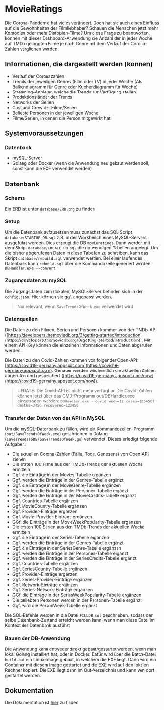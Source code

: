 # MovieRatings
Die Corona-Pandemie hat vieles verändert. Doch hat sie auch einen Einfluss auf die Gewohnheiten der Filmliebhaber? Schauen die Menschen jetzt mehr Komödien oder mehr Distopien-Filme? 
Um diese Frage zu beantworten, können mit dieser Dashboard-Anwendung die Anzahl der in jeder Woche auf TMDb geloggten Filme je nach Genre mit dem Verlauf der Corona-Zahlen verglichen werden.
## Informationen, die dargestellt werden (können)
- Verlauf der Coronazahlen
- Trends der jeweiligen Genres (Film oder TV) in jeder Woche (Als Balkendiagramm für Genre oder Kuchendiagramm für Woche)
- Streaming-Anbieter, welche die Trends zur Verfügung stellen
- Produktionsländer der Trends
- Networks der Serien
- Cast und Crew der Filme/Serien
- Beliebte Personen in der jeweiligen Woche
- Filme/Serien, in denen die Person mitgewirkt hat
## Systemvoraussetzungen
### Datenbank
- mySQL-Server
- Golang oder Docker (wenn die Anwendung neu gebaut werden soll, sonst kann die EXE verwendet werden)
## Datenbank
### Schema
Ein ERD ist unter `database/ERD.png` zu finden
### Setup
Um die Datenbank aufzusetzen muss zunächst das SQL-Script `database/STARTUP_DB.sql` z.B. in der Workbench eines MySQL-Servers ausgeführt werden. Dies erzeugt die DB `movieratings`. Dann werden mit dem Skript `database/CREATE_DB.sql` die notwendigen Tabellen angelegt. Um die bisher abgerufenen Daten in diese Tabellen zu schreiben, kann das Skript `database/rebuild.sql` verwendet werden. Bei einer laufenden Datenbank kann `rebuild.sql` über die Kommandozeile generiert werden: `DBHandler.exe --convert`
### Zugangsdaten zu mySQL
Die Zugangsdaten zum (lokalen) MySQL-Server befinden sich in der `config.json`. Hier können sie ggf. angepasst werden.
> Nur relevant, wenn `SaveTrendsOfWeek.exe` verwendet wird
### Datenquellen
Die Daten zu den Filmen, Serien und Personen kommen von der TMDb-API ([https://developers.themoviedb.org/3/getting-started/introduction](https://developers.themoviedb.org/3/getting-started/introduction)). Mit einem API-Key können die einzelnen Informationen und Daten abgerufen werden.

Die Daten zu den Covid-Zahlen kommen von folgender Open-API: [https://covid19-germany.appspot.com](https://covid19-germany.appspot.com). Genauer werden wöchentlich die aktuellen Zahlen abgerufen und gespeichert ([https://covid19-germany.appspot.com/now](https://covid19-germany.appspot.com/now)).
> UPDATE: Die Covid-API ist nicht mehr verfügbar. Die Covid-Zahlen können jetzt über das CMD-Programm out/DBHandler.exe eingetragen werden: `DBHandler.exe --covid week=12 cases=1234567 deaths=3456 recovered=123456`
### Transfer der Daten von der API in MySQL
Um die mySQL-Datenbank zu füllen, wird ein Kommandozeilen-Programm (`out/SaveTrendsOfWeek.exe`) geschrieben in Golang (`saveTrendsToDB/SaveTrendsOfWeek.go`) verwendet. Dieses erledigt folgende Aufgaben:
- Die aktuellen Corona-Zahlen (Fälle, Tode, Genesene) von Open-API ziehen
- Die ersten 100 Filme aus den TMDb-Trends der aktuellen Woche ermitteln
- Ggf. die Einträge in der Movies-Tabelle ergänzen
- Ggf. werden die Einträge in der Genres-Tabelle ergänzt
- Ggf. die Einträge in der MovieGenre-Tabelle ergänzen
- Ggf. werden die Einträge in der Personen-Tabelle ergänzt
- Ggf. werden die Einträge in der MovieCredits-Tabelle ergänzt
- Ggf. Countries-Tabelle ergänzen
- Ggf. MovieCountry-Tabelle ergänzen
- Ggf. Provider-Einträge ergänzen
- Ggf. Movie-Provider-Einträge ergänzen
- GGf. die Einträge in der MovieWeekPopularity-Tabelle ergänzen
- Die ersten 100 Serien aus den TMDb-Trends der aktuellen Woche ermitteln
- Ggf. die Einträge in der Series-Tabelle ergänzen
- Ggf. werden die Einträge in der Genres-Tabelle ergänzt
- Ggf. die Einträge in der SeriesGenre-Tabelle ergänzen
- Ggf. werden die Einträge in der Personen-Tabelle ergänzt
- Ggf. werden die Einträge in der SeriesCredits-Tabelle ergänzt
- Ggf. Countries-Tabelle ergänzen
- Ggf. SeriesCountry-Tabelle ergänzen
- Ggf. Provider-Einträge ergänzen
- Ggf. Series-Provider-Einträge ergänzen 
- Ggf. Network-Einträge ergänzen
- Ggf. Series-Network-Einträge ergänzen  
- GGf. die Einträge in der SeriesWeekPopularity-Tabelle ergänzen
- Die beliebten Personen werden in der Personen-Tabelle ergänzt
- Ggf. wird die PersonWeek-Tabelle ergänzt

Die SQL-Befehle werden in die Datei `FILLDB.sql` geschrieben, sodass der selbe Datenbank-Zustand erreicht werden kann, wenn man diese Datei im Kontext der Datenbank ausführt.
### Bauen der DB-Anwendung
Die Anwendung kann entweder direkt gebaut/gestartet werden, wenn man lokal Golang installiert hat, oder in Docker. Dafür wird über die Batch-Datei `build.bat` ein Linux-Image gebaut, in welchem die EXE liegt. Dann wird ein Container mit diesem Image gestartet und die EXE wird auf den lokalen Rechner kopiert. Die EXE liegt dann im Out-Verzeichnis und kann von dort gestartet werden.
## Dokumentation
Die Dokumentation ist [hier](https://github.com/TimoSto/latexWissenschaftlichesArbeiten/tree/MovieRatings/MovieRatingsDoku.pdf) zu finden
